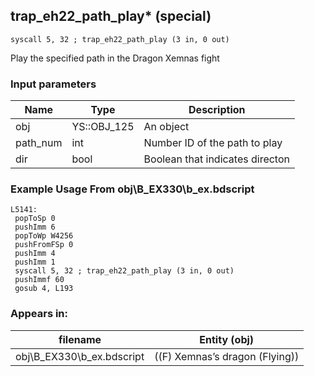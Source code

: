 ## trap_eh22_path_play* (special)

`syscall 5, 32 ; trap_eh22_path_play (3 in, 0 out)`

Play the specified path in the Dragon Xemnas fight

### Input parameters
| Name | Type | Description
|------|------|------------
| obj   | YS::OBJ_125   | An object
| path_num   | int   | Number ID of the path to play
| dir   | bool   | Boolean that indicates directon


### Example Usage From obj\B_EX330\b_ex.bdscript
```plaintext
L5141:
 popToSp 0
 pushImm 6
 popToWp W4256
 pushFromFSp 0
 pushImm 4
 pushImm 1
 syscall 5, 32 ; trap_eh22_path_play (3 in, 0 out)
 pushImmf 60
 gosub 4, L193
```


### Appears in:
| filename | Entity (obj)
|----------|-------------
| obj\B_EX330\b_ex.bdscript       | ((F) Xemnas’s dragon (Flying))          



